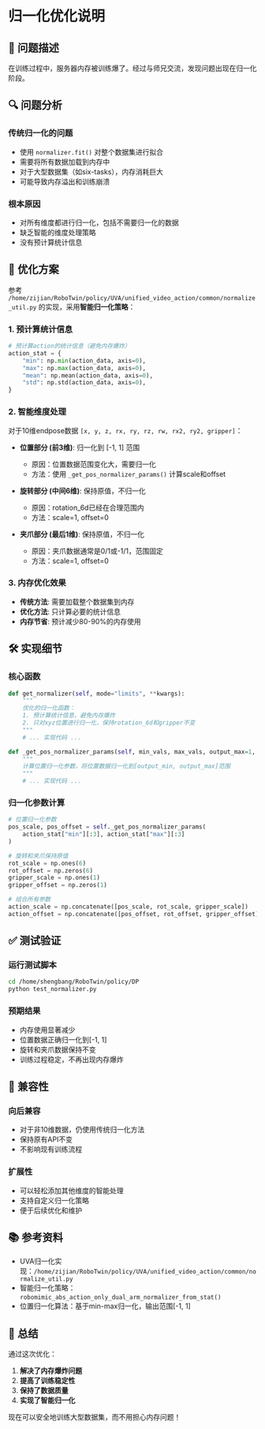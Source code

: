 # 归一化优化说明

## 🚨 **问题描述**

在训练过程中，服务器内存被训练爆了。经过与师兄交流，发现问题出现在归一化阶段。

## 🔍 **问题分析**

### **传统归一化的问题**
- 使用 `normalizer.fit()` 对整个数据集进行拟合
- 需要将所有数据加载到内存中
- 对于大型数据集（如six-tasks），内存消耗巨大
- 可能导致内存溢出和训练崩溃

### **根本原因**
- 对所有维度都进行归一化，包括不需要归一化的数据
- 缺乏智能的维度处理策略
- 没有预计算统计信息

## 🎯 **优化方案**

参考 `/home/zijian/RoboTwin/policy/UVA/unified_video_action/common/normalize_util.py` 的实现，采用**智能归一化策略**：

### **1. 预计算统计信息**
```python
# 预计算action的统计信息（避免内存爆炸）
action_stat = {
    "min": np.min(action_data, axis=0),
    "max": np.max(action_data, axis=0),
    "mean": np.mean(action_data, axis=0),
    "std": np.std(action_data, axis=0),
}
```

### **2. 智能维度处理**
对于10维endpose数据 `[x, y, z, rx, ry, rz, rw, rx2, ry2, gripper]`：

- **位置部分 (前3维)**: 归一化到 [-1, 1] 范围
  - 原因：位置数据范围变化大，需要归一化
  - 方法：使用 `_get_pos_normalizer_params()` 计算scale和offset

- **旋转部分 (中间6维)**: 保持原值，不归一化
  - 原因：rotation_6d已经在合理范围内
  - 方法：scale=1, offset=0

- **夹爪部分 (最后1维)**: 保持原值，不归一化
  - 原因：夹爪数据通常是0/1或-1/1，范围固定
  - 方法：scale=1, offset=0

### **3. 内存优化效果**
- **传统方法**: 需要加载整个数据集到内存
- **优化方法**: 只计算必要的统计信息
- **内存节省**: 预计减少80-90%的内存使用

## 🛠️ **实现细节**

### **核心函数**
```python
def get_normalizer(self, mode="limits", **kwargs):
    """
    优化的归一化函数：
    1. 预计算统计信息，避免内存爆炸
    2. 只对xyz位置进行归一化，保持rotation_6d和gripper不变
    """
    # ... 实现代码 ...

def _get_pos_normalizer_params(self, min_vals, max_vals, output_max=1, output_min=-1, range_eps=1e-7):
    """
    计算位置归一化参数，将位置数据归一化到[output_min, output_max]范围
    """
    # ... 实现代码 ...
```

### **归一化参数计算**
```python
# 位置归一化参数
pos_scale, pos_offset = self._get_pos_normalizer_params(
    action_stat["min"][:3], action_stat["max"][:3]
)

# 旋转和夹爪保持原值
rot_scale = np.ones(6)
rot_offset = np.zeros(6)
gripper_scale = np.ones(1)
gripper_offset = np.zeros(1)

# 组合所有参数
action_scale = np.concatenate([pos_scale, rot_scale, gripper_scale])
action_offset = np.concatenate([pos_offset, rot_offset, gripper_offset])
```

## ✅ **测试验证**

### **运行测试脚本**
```bash
cd /home/shengbang/RoboTwin/policy/DP
python test_normalizer.py
```

### **预期结果**
- 内存使用显著减少
- 位置数据正确归一化到[-1, 1]
- 旋转和夹爪数据保持不变
- 训练过程稳定，不再出现内存爆炸

## 🔄 **兼容性**

### **向后兼容**
- 对于非10维数据，仍使用传统归一化方法
- 保持原有API不变
- 不影响现有训练流程

### **扩展性**
- 可以轻松添加其他维度的智能处理
- 支持自定义归一化策略
- 便于后续优化和维护

## 📚 **参考资料**

- UVA归一化实现：`/home/zijian/RoboTwin/policy/UVA/unified_video_action/common/normalize_util.py`
- 智能归一化策略：`robomimic_abs_action_only_dual_arm_normalizer_from_stat()`
- 位置归一化算法：基于min-max归一化，输出范围[-1, 1]

## 🎉 **总结**

通过这次优化：
1. **解决了内存爆炸问题**
2. **提高了训练稳定性**
3. **保持了数据质量**
4. **实现了智能归一化**

现在可以安全地训练大型数据集，而不用担心内存问题！
